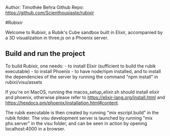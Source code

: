 Author: Timothée Behra
Github Repo: https://github.com/Scienthousiaste/rubixir

#Rubixir

Welcome to Rubixir, a Rubik's Cube sandbox built in Elixir, accompanied by a 3D visualization in three.js on a Phoenix server.

## Build and run the project

To build Rubixir, one needs:
	- to install Elixir (sufficient to build the rubik executable)
	- to install Phoenix
	- to have node/npm installed, and to install the dependencies of the server by running the command "npm install" in rubixi/visu/assets

If you're on MacOS, running the macos_setup_elixir.sh should install elixir and phoenix, otherwise please refer to https://elixir-lang.org/install.html and https://hexdocs.pm/phoenix/installation.html#content.

The rubik executable is then created by running "mix escript.build" in the rubik folder.
The visu development server is launched by running "mix phx.server" in the visu folder, and can be seen in action by opening localhost:4000 in a browser.
